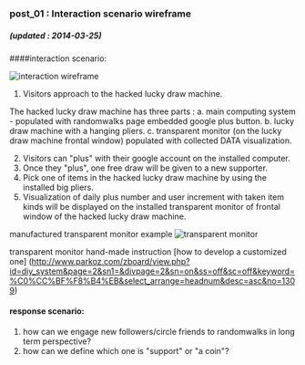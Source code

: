 ### post_01 : Interaction scenario wireframe
##### (updated : 2014-03-25)

####interaction scenario:

![interaction wireframe](https://raw.github.com/randomwalks/devart-template/master/project_images/drawmachine_wireFrame.jpg "interaction wireFrame")

1. Visitors approach to the hacked lucky draw machine.

  The hacked lucky draw machine has three parts :
    a. main computing system - populated with randomwalks page embedded google plus button.
    b. lucky draw machine with a hanging pliers.
    c. transparent monitor (on the lucky draw machine frontal window) populated with collected DATA visualization. 
 
2. Visitors can "plus" with their google account on the installed computer.
3. Once they "plus", one free draw will be given to a new supporter.
4. Pick one of items in the hacked lucky draw machine by using the installed big pliers.
5. Visualization of daily plus number and user increment with taken item kinds will be displayed on the installed transparent monitor of frontal window of the hacked lucky draw machine.

manufactured transparent monitor example
![transparent monitor](https://raw.github.com/randomwalks/devart-template/master/project_images/transparentMonitor.jpg "transparent")

transparent monitor hand-made instruction
[how to develop a customized one] (http://www.parkoz.com/zboard/view.php?id=diy_system&page=2&sn1=&divpage=2&sn=on&ss=off&sc=off&keyword=%C0%CC%BF%F8%B4%EB&select_arrange=headnum&desc=asc&no=1309)

#### response scenario:
1. how can we engage new followers/circle friends to randomwalks in long term perspective?
2. how can we define which one is "support" or "a coin"?
